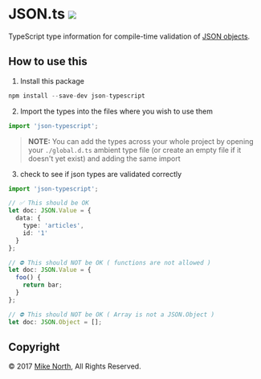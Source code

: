 # JSON.ts <a href="https://travis-ci.org/mike-north/json.ts"  align='right'><img src="https://travis-ci.org/mike-north/json.ts.svg?branch=master"></a>
TypeScript type information for compile-time validation of [JSON objects](https://www.json.org/).

## How to use this

1. Install this package
```js
npm install --save-dev json-typescript
```

2. Import the types into the files where you wish to use them
```ts
import 'json-typescript';
```
> **NOTE:** You can add the types across your whole project by opening your `./global.d.ts` ambient type file (or create an empty file if it doesn't yet exist) and adding the same import

3. check to see if json types are validated correctly

```ts
import 'json-typescript';

// ✅ This should be OK
let doc: JSON.Value = {
  data: {
    type: 'articles',
    id: '1'
  }
};

// ⛔️ This should NOT be OK ( functions are not allowed )
let doc: JSON.Value = {
  foo() {
    return bar;
  }
};

// ⛔️ This should NOT be OK ( Array is not a JSON.Object )
let doc: JSON.Object = [];
```

## Copyright
&copy; 2017 [Mike North](https://github.com/mike-north), All Rights Reserved.
